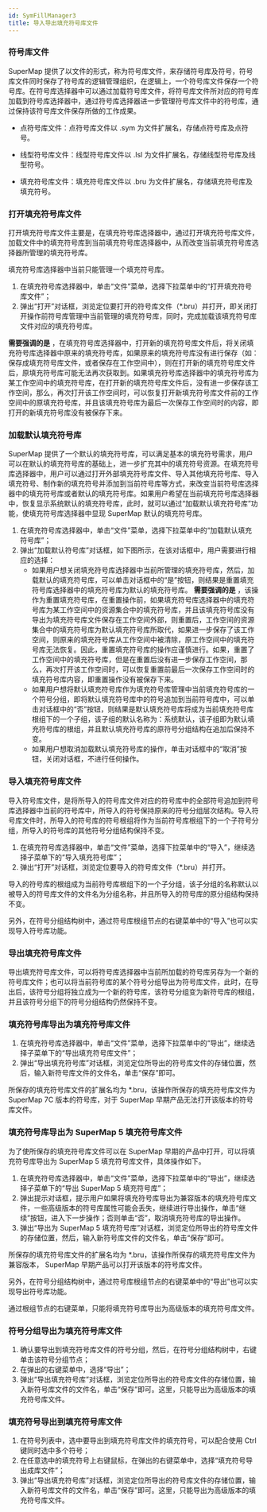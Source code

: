 ```yaml
---
id: SymFillManager3
title: 导入导出填充符号库文件
---
```

### 符号库文件

SuperMap
提供了以文件的形式，称为符号库文件，来存储符号库及符号，符号库文件同时保存了符号库的逻辑管理组织，在逻辑上，一个符号库文件保存一个符号库。在符号库选择器中可以通过加载符号库文件，将符号库文件所对应的符号库加载到符号库选择器中，通过符号库选择器进一步管理符号库文件中的符号库，通过保持该符号库文件保存所做的工作成果。

* 点符号库文件：点符号库文件以 .sym 为文件扩展名，存储点符号库及点符号。

* 线型符号库文件：线型符号库文件以 .lsl 为文件扩展名，存储线型符号库及线型符号。

* 填充符号库文件：填充符号库文件以 .bru 为文件扩展名，存储填充符号库及填充符号。

### 打开填充符号库文件

打开填充符号库文件主要是，在填充符号库选择器中，通过打开填充符号库文件，加载文件中的填充符号库到当前填充符号库选择器中，从而改变当前填充符号库选择器所管理的填充符号库。

填充符号库选择器中当前只能管理一个填充符号库。

1. 在填充符号库选择器中，单击“文件”菜单，选择下拉菜单中的“打开填充符号库文件”； 
2. 弹出“打开”对话框，浏览定位要打开的符号库文件（*.bru）并打开，即关闭打开操作前符号库管理中当前管理的填充符号库，同时，完成加载该填充符号库文件对应的填充符号库。

**需要强调的是**
，在填充符号库选择器中，打开新的填充符号库文件后，将关闭填充符号库选择器中原来的填充符号库，如果原来的填充符号库没有进行保存（如：保存成填充符号库文件，或者保存在工作空间中），则在打开新的填充符号库文件后，原填充符号库可能无法再次获取到。如果填充符号库选择器中的填充符号库为某工作空间中的填充符号库，在打开新的填充符号库文件后，没有进一步保存该工作空间，那么，再次打开该工作空间时，可以恢复打开新填充符号库文件前的工作空间中的原填充符号库，并且该填充符号库为最后一次保存工作空间时的内容，即打开的新填充符号库没有被保存下来。

### 加载默认填充符号库

SuperMap 提供了一个默认的填充符号库，可以满足基本的填充符号需求，用户可以在默认的填充符号库的基础上，进一步扩充其中的填充符号资源。在填充符号库选择器中，用户可以通过打开外部填充符号库文件、导入其他填充符号库、导入填充符号、制作新的填充符号并添加到当前符号库等方式，来改变当前符号库选择器中的填充符号库或者默认的填充符号库。如果用户希望在当前填充符号库选择器中，恢复显示系统默认的填充符号库，此时，就可以通过“加载默认填充符号库”功能，使填充符号库选择器中显现
SuperMap 默认的填充符号库。

1. 在填充符号库选择器中，单击“文件”菜单，选择下拉菜单中的“加载默认填充符号库”； 
2. 弹出“加载默认符号库”对话框，如下图所示，在该对话框中，用户需要进行相应的选择： 
    * 如果用户想关闭填充符号库选择器中当前所管理的填充符号库，然后，加载默认的填充符号库，可以单击对话框中的“是”按钮，则结果是重置填充符号库选择器中的填充符号库为默认的填充符号库。 **需要强调的是** ，该操作为重置填充符号库，在重置操作前，如果填充符号库选择器中的填充符号库为某工作空间中的资源集合中的填充符号库，并且该填充符号库没有导出为填充符号库文件保存在工作空间外部，则重置后，工作空间的资源集合中的填充符号库为默认填充符号库所取代，如果进一步保存了该工作空间，则原来的填充符号库从工作空间中被清除，原工作空间中的填充符号库无法恢复。因此，重置填充符号库的操作应谨慎进行。如果，重置了工作空间中的填充符号库，但是在重置后没有进一步保存工作空间，那么，再次打开该工作空间时，可以恢复重置前最后一次保存工作空间时的填充符号库内容，即重置操作没有被保存下来。
    * 如果用户想将默认填充符号库作为填充符号库管理中当前填充符号库的一个符号分组，即将默认填充符号库中的符号追加到当前符号库中，可以单击对话框中的“否”按钮，则结果是默认填充符号库将成为当前填充符号库根组下的一个子组，该子组的默认名称为：系统默认，该子组即为默认填充符号库的根组，并且默认填充符号库的原符号分组结构在追加后保持不变。
    * 如果用户想取消加载默认填充符号库的操作，单击对话框中的“取消”按钮，关闭对话框，不进行任何操作。

### 导入填充符号库文件

导入符号库文件，是将所导入的符号库文件对应的符号库中的全部符号追加到符号库选择器中当前的符号库中，所导入的符号保持原来的符号分组层次结构。导入符号库文件时，所导入的符号库的符号根组将作为当前符号库根组下的一个子符号分组，所导入的符号库的其他符号分组结构保持不变。

1. 在填充符号库选择器中，单击“文件”菜单，选择下拉菜单中的“导入”，继续选择子菜单下的“导入填充符号库”； 
2. 弹出“打开”对话框，浏览定位要导入的符号库文件（*.bru）并打开。 

导入的符号库的根组成为当前符号库根组下的一个子分组，该子分组的名称默认以被导入的符号库文件的文件名为分组名称，并且所导入的符号库的原分组结构保持不变。

另外，在符号分组结构树中，通过符号库根组节点的右键菜单中的“导入”也可以实现导入符号库功能。

### 导出填充符号库文件

导出填充符号库文件，可以将符号库选择器中当前所加载的符号库另存为一个新的符号库文件；也可以将当前符号库的某个符号分组导出为符号库文件，此时，在导出后，该符号分组将独立成为一个新的符号库，该符号分组变为新符号库的根组，并且该符号分组下的符号分组结构仍然保持不变。

### 填充符号库导出为填充符号库文件

1. 在填充符号库选择器中，单击“文件”菜单，选择下拉菜单中的“导出”，继续选择子菜单下的“导出填充符号库文件”； 
2. 弹出“导出填充符号库”对话框，浏览定位所导出的符号库文件的存储位置，然后，输入新符号库文件的文件名，单击“保存”即可。 

所保存的填充符号库文件的扩展名均为 *.bru，该操作所保存的填充符号库文件为 SuperMap 7C 版本的符号库，对于 SuperMap
早期产品无法打开该版本的符号库文件。

### 填充符号库导出为 SuperMap 5 填充符号库文件

为了使所保存的填充符号库文件可以在 SuperMap 早期的产品中打开，可以将填充符号库导出为 SuperMap 5 填充符号库文件，具体操作如下。

1. 在填充符号库选择器中，单击“文件”菜单，选择下拉菜单中的“导出”，继续选择子菜单下的“导出 SuperMap 5 填充符号库”； 
2. 弹出提示对话框，提示用户如果将填充符号库导出为兼容版本的填充符号库文件，一些高级版本的符号库属性可能会丢失，继续进行导出操作，单击“继续”按钮，进入下一步操作；否则单击“否”，取消填充符号库的导出操作。 
3. 弹出“导出为 SuperMap 5 填充符号库”对话框，浏览定位所导出的符号库文件的存储位置，然后，输入新符号库文件的文件名，单击“保存”即可。 

所保存的填充符号库文件的扩展名均为 *.bru，该操作所保存的填充符号库文件为兼容版本， SuperMap 早期产品可以打开该版本的符号库文件。

另外，在符号分组结构树中，通过符号库根组节点的右键菜单中的“导出”也可以实现导出符号库功能。

通过根组节点的右键菜单，只能将填充符号库导出为高级版本的填充符号库文件。

### 符号分组导出为填充符号库文件

1. 确认要导出到填充符号库文件的符号分组，然后，在符号分组结构树中，右键单击该符号分组节点；
2. 在弹出的右键菜单中，选择“导出”；
3. 弹出“导出填充符号库”对话框，浏览定位所导出的符号库文件的存储位置，输入新符号库文件的文件名，单击“保存”即可。这里，只能导出为高级版本的填充符号库文件。

### 填充符号导出到填充符号库文件

1. 在符号列表中，选中要导出到填充符号库文件的填充符号，可以配合使用 Ctrl 键同时选中多个符号；
2. 在任意选中的填充符号上右键鼠标，在弹出的右键菜单中，选择“填充符号导出成库文件”； 
3. 弹出“导出填充符号库”对话框，浏览定位所导出的符号库文件的存储位置，输入新符号库文件的文件名，单击“保存”即可。这里，只能导出为高级版本的填充符号库文件。



